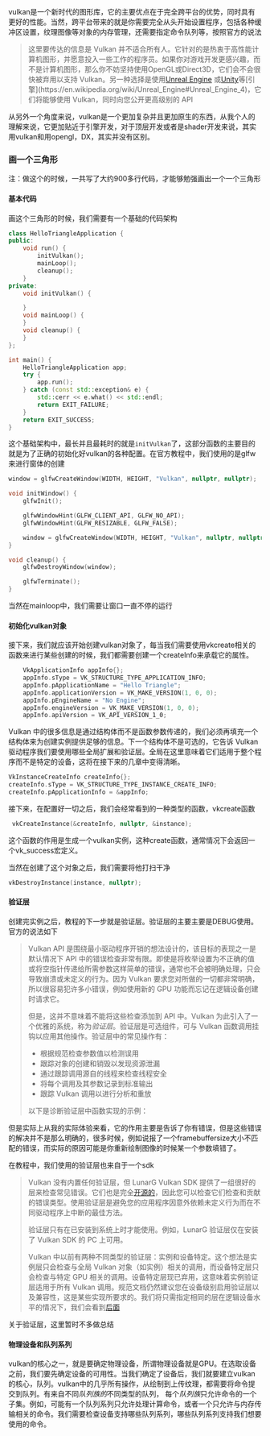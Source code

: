 vulkan是一个新时代的图形库，它的主要优点在于完全跨平台的优势，同时具有更好的性能。当然，跨平台带来的就是你需要完全从头开始设置程序，包括各种缓冲区设置，纹理图像等对象的内存管理，还需要指定命令队列等，按照官方的说法

> 这里要传达的信息是 Vulkan 并不适合所有人。它针对的是热衷于高性能计算机图形，并愿意投入一些工作的程序员。如果你对游戏开发更感兴趣，而不是计算机图形，那么你不妨坚持使用OpenGL或Direct3D，它们会不会很快被弃用以支持 Vulkan。另一种选择是使用[Unreal Engine](https://en.wikipedia.org/wiki/Unreal_Engine#Unreal_Engine_4) 或[Unity](https://en.wikipedia.org/wiki/Unity_(game_engine))等[引擎](https://en.wikipedia.org/wiki/Unreal_Engine#Unreal_Engine_4)，它们将能够使用 Vulkan，同时向您公开更高级别的 API

从另外一个角度来说，vulkan是一个更加复杂并且更加原生的东西，从我个人的理解来说，它更加贴近于引擎开发，对于顶层开发或者是shader开发来说，其实用vulkan和用opengl，DX，其实并没有区别。

### 画一个三角形

注：做这个的时候，一共写了大约900多行代码，才能够勉强画出一个一个三角形

#### 基本代码

画这个三角形的时候，我们需要有一个基础的代码架构

```c++
class HelloTriangleApplication {
public:
    void run() {
        initVulkan();
        mainLoop();
        cleanup();
    }
private:
    void initVulkan() {

    }
    void mainLoop() {
    }
    void cleanup() {
    }
};

int main() {
    HelloTriangleApplication app;
    try {
        app.run();
    } catch (const std::exception& e) {
        std::cerr << e.what() << std::endl;
        return EXIT_FAILURE;
    }
    return EXIT_SUCCESS;
}
```

这个基础架构中，最长并且最耗时的就是`initVulkan`了，这部分函数的主要目的就是为了正确的初始化好vulkan的各种配置。在官方教程中，我们使用的是glfw来进行窗体的创建

```c++
window = glfwCreateWindow(WIDTH, HEIGHT, "Vulkan", nullptr, nullptr);
```

```c++
void initWindow() {
    glfwInit();

    glfwWindowHint(GLFW_CLIENT_API, GLFW_NO_API);
    glfwWindowHint(GLFW_RESIZABLE, GLFW_FALSE);

    window = glfwCreateWindow(WIDTH, HEIGHT, "Vulkan", nullptr, nullptr);
}
```

```c++
void cleanup() {
    glfwDestroyWindow(window);

    glfwTerminate();
}
```

当然在mainloop中，我们需要让窗口一直不停的运行

#### 初始化vulkan对象

接下来，我们就应该开始创建vulkan对象了，每当我们需要使用vkcreate相关的函数来进行某些创建的时候，我们都需要创建一个createInfo来承载它的属性。

```c++
    VkApplicationInfo appInfo{};
    appInfo.sType = VK_STRUCTURE_TYPE_APPLICATION_INFO;
    appInfo.pApplicationName = "Hello Triangle";
    appInfo.applicationVersion = VK_MAKE_VERSION(1, 0, 0);
    appInfo.pEngineName = "No Engine";
    appInfo.engineVersion = VK_MAKE_VERSION(1, 0, 0);
    appInfo.apiVersion = VK_API_VERSION_1_0;
```

Vulkan 中的很多信息是通过结构体而不是函数参数传递的，我们必须再填充一个结构体来为创建实例提供足够的信息。下一个结构体不是可选的，它告诉 Vulkan 驱动程序我们要使用哪些全局扩展和验证层。全局在这里意味着它们适用于整个程序而不是特定的设备，这将在接下来的几章中变得清晰。

```c++
VkInstanceCreateInfo createInfo{};
createInfo.sType = VK_STRUCTURE_TYPE_INSTANCE_CREATE_INFO;
createInfo.pApplicationInfo = &appInfo;
```

接下来，在配置好一切之后，我们会经常看到的一种类型的函数，vkcreate函数

```c++
 vkCreateInstance(&createInfo, nullptr, &instance);
```

这个函数的作用是生成一个vulkan实例，这种create函数，通常情况下会返回一个vk_success宏定义。

当然在创建了这个对象之后，我们需要将他打扫干净

```c++
vkDestroyInstance(instance, nullptr);
```

#### 验证层

创建完实例之后，教程的下一步就是验证层。验证层的主要主要是DEBUG使用。官方的说法如下

> Vulkan API 是围绕最小驱动程序开销的想法设计的，该目标的表现之一是默认情况下 API 中的错误检查非常有限。即使是将枚举设置为不正确的值或将空指针传递给所需参数这样简单的错误，通常也不会被明确处理，只会导致崩溃或未定义的行为。因为 Vulkan 要求您对所做的一切都非常明确，所以很容易犯许多小错误，例如使用新的 GPU 功能而忘记在逻辑设备创建时请求它。
>
> 但是，这并不意味着不能将这些检查添加到 API 中。Vulkan 为此引入了一个优雅的系统，称为*验证层*。验证层是可选组件，可与 Vulkan 函数调用挂钩以应用其他操作。验证层中的常见操作有：
>
> - 根据规范检查参数值以检测误用
> - 跟踪对象的创建和销毁以发现资源泄漏
> - 通过跟踪调用源自的线程来检查线程安全
> - 将每个调用及其参数记录到标准输出
> - 跟踪 Vulkan 调用以进行分析和重放
>
> 以下是诊断验证层中函数实现的示例：

但是实际上从我的实际体验来看，它的作用主要是告诉了你有错误，但是这些错误的解决并不是那么明确的，很多时候，例如说报了一个framebuffersize大小不匹配的错误，而实际的原因可能是你重新绘制图像的时候某一个参数填错了。

在教程中，我们使用的验证层也来自于一个sdk

> Vulkan 没有内置任何验证层，但 LunarG Vulkan SDK 提供了一组很好的层来检查常见错误。它们也是完全[开源的](https://github.com/KhronosGroup/Vulkan-ValidationLayers)，因此您可以检查它们检查和贡献的错误类型。使用验证层是避免您的应用程序因意外依赖未定义行为而在不同驱动程序上中断的最佳方法。
>
> 验证层只有在已安装到系统上时才能使用。例如，LunarG 验证层仅在安装了 Vulkan SDK 的 PC 上可用。
>
> Vulkan 中以前有两种不同类型的验证层：实例和设备特定。这个想法是实例层只会检查与全局 Vulkan 对象（如实例）相关的调用，而设备特定层只会检查与特定 GPU 相关的调用。设备特定层现已弃用，这意味着实例验证层适用于所有 Vulkan 调用。规范文档仍然建议您在设备级别启用验证层以及兼容性，这是某些实现所要求的。我们将只需指定相同的层在逻辑设备水平的情况下，我们会看到[后面](https://vulkan-tutorial.com/Drawing_a_triangle/Setup/Logical_device_and_queues)

关于验证层，这里暂时不多做总结

#### 物理设备和队列系列

 vulkan的核心之一，就是要确定物理设备，所谓物理设备就是GPU。在选取设备之前，我们要先确定设备的可用性。当我们确定了设备后，我们就要建立vulkan的核心，队列。vulkan中的几乎所有操作，从绘制到上传纹理，都需要将命令提交到队列。有来自不同*队列族的*不同类型的队列， 每个*队列族*只允许命令的一个子集。例如，可能有一个队列系列只允许处理计算命令，或者一个只允许与内存传输相关的命令。我们需要检查设备支持哪些队列系列，哪些队列系列支持我们想要使用的命令。





